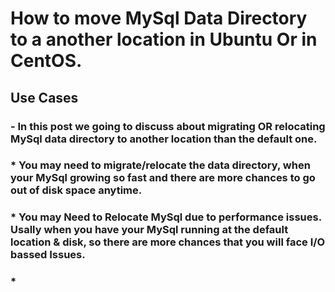 # How to move MySql Data Directory to a another location in Ubuntu Or in CentOS.

## Use Cases 


### - In this post we going to discuss about migrating OR relocating MySql data directory to another location than the default one. 

### * You may need to migrate/relocate the data directory, when your MySql growing so fast and there are more chances to go out of disk space anytime. 

### * You may Need to Relocate MySql due to performance issues. Usally when you have your MySql running at the default location & disk, so there are more chances that you will face I/O bassed Issues. 

### *  

